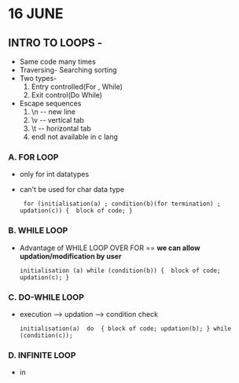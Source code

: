 # 16 JUNE
## INTRO TO LOOPS -
- Same code many times 
- Traversing- Searching sorting 
- Two types-
  1. Entry controlled(For , While) 
  2. Exit control(Do While)
- Escape sequences 
  1. \n -- new line 
  2. \v -- vertical tab 
  3. \t -- horizontal tab 
  4. endl not available in c lang

### A. FOR LOOP
- only for int datatypes 
- can't be used for char data type 

    ` for (initialisation(a) ; condition(b)(for termination) ; updation(c))
      { 
      block of code;
      }`
      
 ### B. WHILE LOOP
 -  Advantage of WHILE LOOP OVER FOR == **we can allow updation/modification by user**
 
    `initialisation (a)
        while (condition(b))
        { 
         block of code;
          updation(c);
        }`
  ### C. DO-WHILE LOOP
  - execution --> updation --> condition check 
  
    `initialisation(a) 
      do 
      {
        block of code;
        updation(b);
      }
      while (condition(c));
        `
  ### D. INFINITE LOOP
  - in
